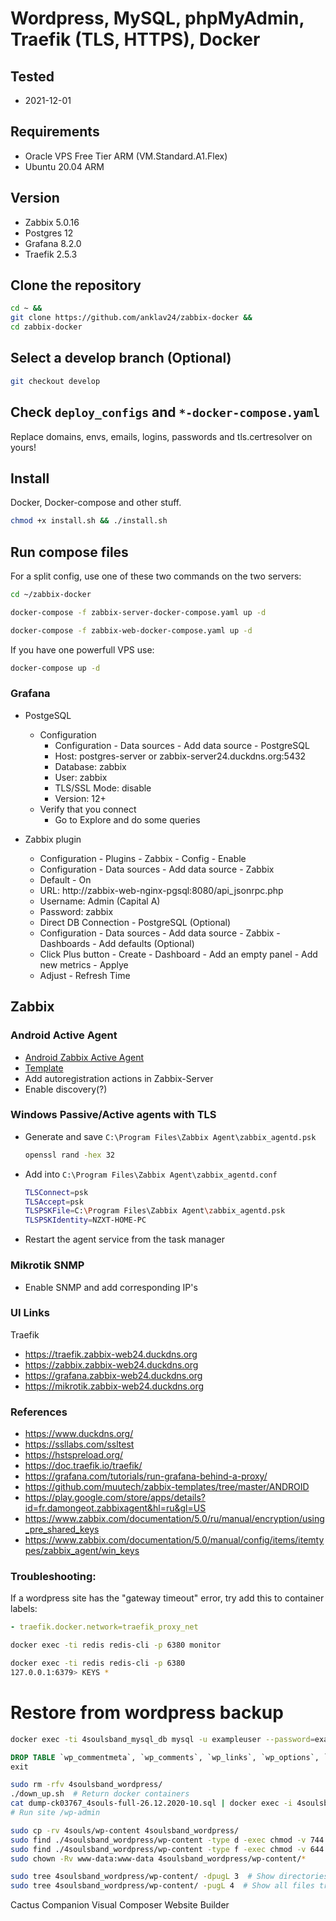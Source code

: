 # Wordpress, MySQL, phpMyAdmin, Traefik (TLS, HTTPS), Docker

## Tested
- 2021-12-01

## Requirements
- Oracle VPS Free Tier ARM (VM.Standard.A1.Flex)
- Ubuntu 20.04 ARM

## Version
- Zabbix 5.0.16
- Postgres 12
- Grafana 8.2.0
- Traefik 2.5.3

## Clone the repository
```bash
cd ~ &&
git clone https://github.com/anklav24/zabbix-docker &&
cd zabbix-docker
```

## Select a develop branch (Optional)
```bash
git checkout develop
```

## Check ```deploy_configs``` and ```*-docker-compose.yaml```
Replace domains, envs, emails, logins, passwords and tls.certresolver on yours!

## Install
Docker, Docker-compose and other stuff.
```bash
chmod +x install.sh && ./install.sh
```

## Run compose files
For a split config, use one of these two commands on the two servers:
```bash
cd ~/zabbix-docker
```
```bash
docker-compose -f zabbix-server-docker-compose.yaml up -d

docker-compose -f zabbix-web-docker-compose.yaml up -d
```
If you have one powerfull VPS use:
```bash
docker-compose up -d
```

### Grafana
- PostgeSQL
  - Configuration
    - Configuration - Data sources - Add data source - PostgreSQL
    - Host: postgres-server or zabbix-server24.duckdns.org:5432
    - Database: zabbix
    - User: zabbix
    - TLS/SSL Mode: disable
    - Version: 12+
  - Verify that you connect
    - Go to Explore and do some queries

- Zabbix plugin
  - Configuration - Plugins - Zabbix - Config - Enable
  - Configuration - Data sources - Add data source - Zabbix
  - Default - On
  - URL: http://zabbix-web-nginx-pgsql:8080/api_jsonrpc.php
  - Username: Admin  (Capital A)
  - Password: zabbix
  - Direct DB Connection - PostgreSQL (Optional)
  - Configuration - Data sources - Add data source - Zabbix - Dashboards - Add defaults (Optional)
  - Click Plus button - Create - Dashboard - Add an empty panel - Add new metrics - Applye
  - Adjust - Refresh Time

## Zabbix
### Android Active Agent
- [Android Zabbix Active Agent](https://play.google.com/store/apps/details?id=fr.damongeot.zabbixagent&hl=ru&gl=US)
- [Template](https://github.com/muutech/zabbix-templates/tree/master/ANDROID)
- Add autoregistration actions in Zabbix-Server
- Enable discovery(?)
 
### Windows Passive/Active agents with TLS
- Generate and save ```C:\Program Files\Zabbix Agent\zabbix_agentd.psk```
  ```bash
  openssl rand -hex 32
  ```
- Add into ```C:\Program Files\Zabbix Agent\zabbix_agentd.conf```
  ```bash
  TLSConnect=psk
  TLSAccept=psk
  TLSPSKFile=C:\Program Files\Zabbix Agent\zabbix_agentd.psk
  TLSPSKIdentity=NZXT-HOME-PC
  ```
- Restart the agent service from the task manager

### Mikrotik SNMP
- Enable SNMP and add corresponding IP's

### UI Links
Traefik
- https://traefik.zabbix-web24.duckdns.org
- https://zabbix.zabbix-web24.duckdns.org
- https://grafana.zabbix-web24.duckdns.org
- https://mikrotik.zabbix-web24.duckdns.org

### References
- https://www.duckdns.org/
- https://ssllabs.com/ssltest
- https://hstspreload.org/
- https://doc.traefik.io/traefik/
- https://grafana.com/tutorials/run-grafana-behind-a-proxy/
- https://github.com/muutech/zabbix-templates/tree/master/ANDROID
- https://play.google.com/store/apps/details?id=fr.damongeot.zabbixagent&hl=ru&gl=US
- https://www.zabbix.com/documentation/5.0/ru/manual/encryption/using_pre_shared_keys
- https://www.zabbix.com/documentation/5.0/manual/config/items/itemtypes/zabbix_agent/win_keys

### Troubleshooting:
If a wordpress site has the "gateway timeout" error, try add this to container labels:
```yaml
- traefik.docker.network=traefik_proxy_net
```

```bash
docker exec -ti redis redis-cli -p 6380 monitor

docker exec -ti redis redis-cli -p 6380
127.0.0.1:6379> KEYS *
```

# Restore from wordpress backup
```bash
docker exec -ti 4soulsband_mysql_db mysql -u exampleuser --password=examplepass 4soulsband
```
```sql
DROP TABLE `wp_commentmeta`, `wp_comments`, `wp_links`, `wp_options`, `wp_postmeta`, `wp_posts`,`wp_termmeta`, `wp_terms`, `wp_term_relationships`, `wp_term_taxonomy`, `wp_usermeta`, `wp_users`;
exit
```

```bash
sudo rm -rfv 4soulsband_wordpress/
./down_up.sh  # Return docker containers
cat dump-ck03767_4souls-full-26.12.2020-10.sql | docker exec -i 4soulsband_mysql_db mysql -u exampleuser --password=examplepass 4soulsband
# Run site /wp-admin

sudo cp -rv 4souls/wp-content 4soulsband_wordpress/
sudo find ./4soulsband_wordpress/wp-content -type d -exec chmod -v 744 {} +
sudo find ./4soulsband_wordpress/wp-content -type f -exec chmod -v 644 {} +
sudo chown -Rv www-data:www-data 4soulsband_wordpress/wp-content/*

sudo tree 4soulsband_wordpress/wp-content/ -dpugL 3  # Show directories tree
sudo tree 4soulsband_wordpress/wp-content/ -pugL 4  # Show all files tree
```

Cactus Companion
Visual Composer Website Builder

